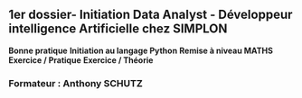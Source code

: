 ## 1er dossier- Initiation Data Analyst - Développeur intelligence Artificielle chez SIMPLON

**Bonne pratique**
**Initiation au langage Python**
**Remise à niveau MATHS**
**Exercice / Pratique**
**Exercice / Théorie**

### Formateur : **Anthony SCHUTZ**